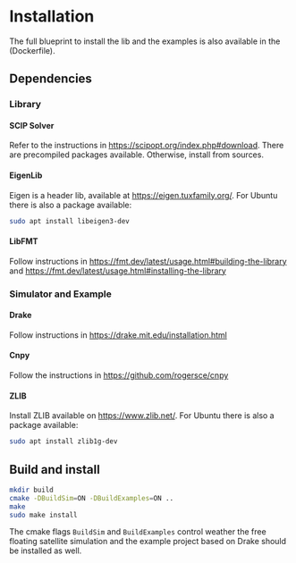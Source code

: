 # Installation
The full blueprint to install the lib and the examples is also available in the (Dockerfile).
## Dependencies
### Library
#### SCIP Solver
Refer to the instructions in https://scipopt.org/index.php#download.
There are precompiled packages available.
Otherwise, install from sources.
#### EigenLib
Eigen is a header lib, available at https://eigen.tuxfamily.org/.
For Ubuntu there is also a package available:
```bash
sudo apt install libeigen3-dev
```
#### LibFMT
Follow instructions in https://fmt.dev/latest/usage.html#building-the-library and https://fmt.dev/latest/usage.html#installing-the-library

### Simulator and Example
#### Drake
Follow instructions in https://drake.mit.edu/installation.html
#### Cnpy
Follow the instructions in https://github.com/rogersce/cnpy
#### ZLIB
Install ZLIB available on https://www.zlib.net/.
For Ubuntu there is also a package available:
```bash
sudo apt install zlib1g-dev
```

## Build and install
```bash
mkdir build
cmake -DBuildSim=ON -DBuildExamples=ON ..
make
sudo make install
```
The cmake flags ```BuildSim``` and ```BuildExamples``` control weather the free floating satellite simulation and the example project based on Drake should be installed as well.
